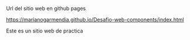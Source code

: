 Url del sitio web en github pages

https://marianogarmendia.github.io/Desafio-web-components/index.html

Este es un sitio web de practica
